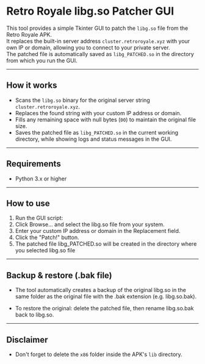 # Retro Royale libg.so Patcher GUI

This tool provides a simple Tkinter GUI to patch the `libg.so` file from the Retro Royale APK.  
It replaces the built-in server address `cluster.retroroyale.xyz` with your own IP or domain, allowing you to connect to your private server.  
The patched file is automatically saved as `libg_PATCHED.so` in the directory from which you run the GUI.

---

## How it works

- Scans the `libg.so` binary for the original server string `cluster.retroroyale.xyz`.  
- Replaces the found string with your custom IP address or domain.  
- Fills any remaining space with null bytes (`00`) to maintain the original file size.  
- Saves the patched file as `libg_PATCHED.so` in the current working directory, while showing logs and status messages in the GUI.

---

## Requirements

- Python 3.x or higher

---

## How to use

1. Run the GUI script:
2. Click Browse... and select the libg.so file from your system.
3. Enter your custom IP address or domain in the Replacement field.
4. Click the "Patch!" button.
5. The patched file libg_PATCHED.so will be created in the directory where you selected libg.so file

---

## Backup & restore (.bak file)

- The tool automatically creates a backup of the original libg.so in the same folder as the original file with the .bak extension (e.g. libg.so.bak).

- To restore the original: delete the patched file, then rename libg.so.bak back to libg.so.

---

## Disclaimer

- Don't forget to delete the `x86` folder inside the APK's `lib` directory.
